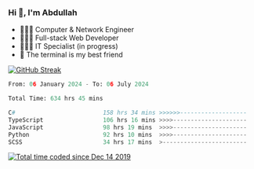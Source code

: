 <h3>Hi 👋, I'm Abdullah</h3>

- 👷🏼‍♂️ Computer & Network Engineer
- 👨🏻‍💻 Full-stack Web Developer
- 👨🏻‍💻 IT Specialist (in progress)
- 🖤 The terminal is my best friend

[![GitHub Streak](https://streak-stats.demolab.com?user=al3bad&theme=transparent&date_format=j%20M%5B%20Y%5D)](https://git.io/streak-stats)

<!--START_SECTION:waka-->

```python
From: 06 January 2024 - To: 06 July 2024

Total Time: 634 hrs 45 mins

C#                         158 hrs 34 mins >>>>>>-------------------   24.79 %
TypeScript                 106 hrs 16 mins >>>>---------------------   16.61 %
JavaScript                 98 hrs 19 mins  >>>>---------------------   15.37 %
Python                     92 hrs 10 mins  >>>>---------------------   14.41 %
SCSS                       34 hrs 17 mins  >------------------------   05.36 %
```

<!--END_SECTION:waka-->

<p>
  <a href="https://wakatime.com/@ce2a2aac-0d6b-4d65-b864-8a4bcaf12967"><img src="https://wakatime.com/badge/user/ce2a2aac-0d6b-4d65-b864-8a4bcaf12967.svg" alt="Total time coded since Dec 14 2019" /></a>
</p>
